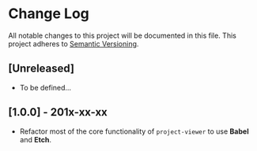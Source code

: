 # Change Log

All notable changes to this project will be documented in this file.
This project adheres to [Semantic Versioning](http://semver.org/).

## [Unreleased]

- To be defined...

## [1.0.0] - 201x-xx-xx

- Refactor most of the core functionality of `project-viewer` to use **Babel** and **Etch**.
